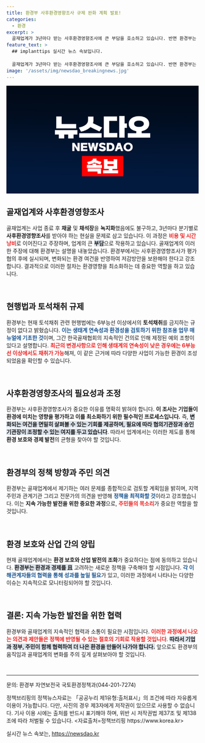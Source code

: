 ```yaml
---
title: 환경부 사후환경영향조사 규제 완화 계획 발표!
categories:
  - 환경
excerpt: >
  골재업계가 3년마다 받는 사후환경영향조사에 큰 부담을 호소하고 있습니다. 반면 환경부는 규제 완화 가능성을 검토 중인데, 이는 지역 주민과 전문가의 의견을 종합적으로 반영한다고 밝혔습니다.
feature_text: >
  ## implanttips 실시간 뉴스 속보입니다.

  골재업계가 3년마다 받는 사후환경영향조사에 큰 부담을 호소하고 있습니다. 반면 환경부는 규제 완화 가능성을 검토 중인데, 이는 지역 주민과 전문가의 의견을 종합적으로 반영한다고 밝혔습니다.
image: '/assets/img/newsdao_breakingnews.jpg'
---
```


<p><img src="/assets/img/newsdao_breakingnews.jpg" alt="implanttips 속보" /></p>

<h2 data-ke-size="size26">골재업계와 사후환경영향조사</h2>

<p data-ke-size="size16">골재업계는 사업 종료 후 <b>채굴</b> 및 <b>채석장</b>을 <b>녹지화</b>했음에도 불구하고, 3년마다 분기별로 <b>사후환경영향조사</b>를 받아야 하는 현실을 문제로 삼고 있습니다. 이 과정은 <b><span style="color: #ee2323;">비용 및 시간 낭비</span></b>로 이어진다고 주장하며, 업계의 큰 <b><span style="background-color: #21538527;">부담</span></b>으로 작용하고 있습니다. 골재업계의 이러한 주장에 대해 환경부는 설명을 내놓았습니다. 환경부에서는 사후환경영향조사가 평가협의 후에 실시되며, 변화되는 환경 여건을 반영하여 저감방안을 보완해야 한다고 강조합니다. 결과적으로 이러한 절차는 환경영향을 최소화하는 데 중요한 역할을 하고 있습니다.</p>

<p data-ke-size="size16">&nbsp;</p>

<h2 data-ke-size="size26">현행법과 토석채취 규제</h2>

<p data-ke-size="size16">환경부는 현재 토석채취 관련 현행법에는 6부능선 이상에서의 <b>토석채취</b>를 금지하는 규정이 없다고 밝혔습니다. <b><span style="color: #1a5490;">이는 생태계 연속성과 환경성을 검토하기 위한 참조용 업무 매뉴얼에 기초한 것</span></b>이며, 그간 한국골재협회의 지속적인 건의로 인해 제정된 예외 조항이 있다고 설명합니다. <b><span style="color: #ee2323;">최근의 변경사항으로 인해 생태계의 연속성이 낮은 경우에는 6부능선 이상에서도 채취가 가능</span></b>해져, 이 같은 근거에 따라 다양한 사업이 가능한 환경이 조성되었음을 확인할 수 있습니다.</p>

<p data-ke-size="size16">&nbsp;</p>

<h2 data-ke-size="size26">사후환경영향조사의 필요성과 조정</h2>

<p data-ke-size="size16">환경부는 사후환경영향조사가 중요한 이유를 명확히 밝혀야 합니다. <b>이 조사는 기업들이 환경에 미치는 영향을 평가하고 이를 최소화하기 위한 필수적인 프로세스입니다.</b> 즉, <b><span style="background-color: #21538527;">변화되는 여건을 면밀히 살펴볼 수 있는 기회를 제공하며, 필요에 따라 협의기관장과 승인기관장이 조정할 수 있는 여지를 두고 있습니다</span></b>. 따라서 업계에서는 이러한 제도를 통해 <b>환경 보호와 경제 발전</b>의 균형을 찾아야 할 것입니다.</p>

<p data-ke-size="size16">&nbsp;</p>

<h2 data-ke-size="size26">환경부의 정책 방향과 주민 의견</h2>

<p data-ke-size="size16">환경부는 골재업계에서 제기하는 여러 문제를 종합적으로 검토할 계획임을 밝히며, 지역 주민과 관계기관 그리고 전문가의 의견을 반영해 <b><span style="color: #1a5490;">정책을 최적화할 것</span></b>이라고 강조했습니다. 이는 <b>지속 가능한 발전을 위한 중요한 과정</b>으로, <b><span style="color: #ee2323;">주민들의 목소리</span></b>가 중요한 역할을 할 것입니다.</p>

<p data-ke-size="size16">&nbsp;</p>

<h2 data-ke-size="size26">환경 보호와 산업 간의 양립</h2>

<p data-ke-size="size16">현재 골재업계에서는 <b>환경 보호와 산업 발전의 조화</b>가 중요하다는 점에 동의하고 있습니다. <b><span style="background-color: #21538527;">환경부는 환경과 경제를 且</span></b> 고려하는 새로운 정책을 구축해야 할 시점입니다. <b><span style="color: #1a5490;">각 이해관계자들의 협력을 통해 성과를 높일 필요</span></b>가 있고, 이러한 과정에서 나타나는 다양한 이슈는 지속적으로 모니터링되어야 할 것입니다.</p>

<p data-ke-size="size16">&nbsp;</p>

<h2 data-ke-size="size26">결론: 지속 가능한 발전을 위한 협력</h2>

<p data-ke-size="size16">환경부와 골재업계의 지속적인 협력과 소통이 필요한 시점입니다. <b><span style="color: #ee2323;">이러한 과정에서 나오는 의견과 제안들은 정책에 반영될 수 있는 절호의 기회로 작용할 것입니다</span></b>. <b><span style="background-color: #21538527;">따라서 기업과 정부, 주민이 함께 협력하여 더 나은 환경을 만들어 나가야 합니다.</span></b> 앞으로도 환경부의 움직임과 골재업계의 변화를 주의 깊게 살펴보아야 할 것입니다.</p>

<p data-ke-size="size16">&nbsp;</p>

<hr />

<p data-ke-size="size16">문의: 환경부 자연보전국 국토환경정책과(044-201-7274)</p>

<p data-ke-size="size16">정책브리핑의 정책뉴스자료는 「공공누리 제1유형:출처표시」의 조건에 따라 자유롭게 이용이 가능합니다. 다만, 사진의 경우 제3자에게 저작권이 있으므로 사용할 수 없습니다. 기사 이용 시에는 출처를 반드시 표기해야 하며, 위반 시 저작권법 제37조 및 제138조에 따라 처벌될 수 있습니다. <자료출처=정책브리핑 https://www.korea.kr></p>
실시간 뉴스 속보는, <a href="https://newsdao.kr" rel="dofollow">https://newsdao.kr</a>


